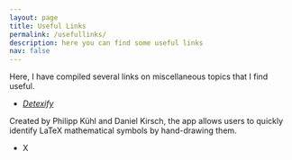 ```yaml
---
layout: page
title: Useful Links
permalink: /usefullinks/
description: here you can find some useful links
nav: false
---
```



Here, I have compiled several links on miscellaneous topics that I find useful.


  -  _[Detexify](https://detexify.kirelabs.org/classify.html)_

Created by Philipp Kühl and Daniel Kirsch, the app allows users to quickly identify LaTeX mathematical symbols by hand-drawing them.
  
  - X




